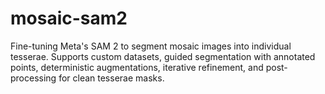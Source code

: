 # mosaic-sam2
Fine-tuning Meta's SAM 2 to segment mosaic images into individual tesserae. Supports custom datasets, guided segmentation with annotated points, deterministic augmentations, iterative refinement, and post-processing for clean tesserae masks.
